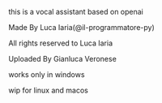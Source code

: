 this is a vocal assistant based on openai

Made By Luca Iaria(@il-programmatore-py)

All rights reserved to Luca Iaria

Uploaded By Gianluca Veronese

works only in windows

wip for linux and macos
